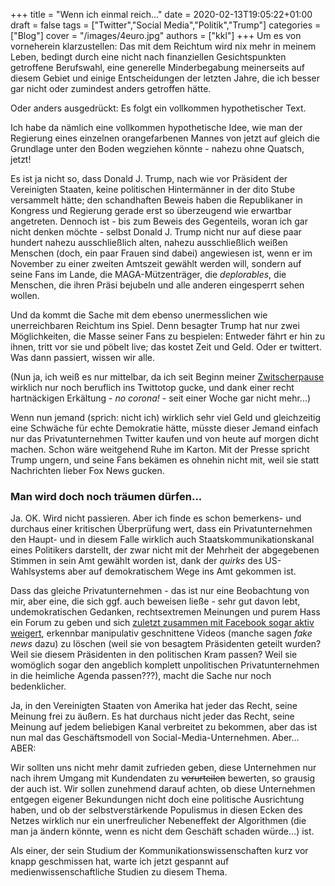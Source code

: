 +++
title = "Wenn ich einmal reich..."
date = 2020-02-13T19:05:22+01:00
draft = false
tags = ["Twitter","Social Media","Politik","Trump"]
categories = ["Blog"]
cover = "/images/4euro.jpg"
authors = ["kkl"]
+++
Um es von vorneherein klarzustellen: Das mit dem Reichtum wird nix mehr in meinem Leben, bedingt durch eine nicht nach finanziellen Gesichtspunkten getroffene Berufswahl, eine generelle Minderbegabung meinerseits auf diesem Gebiet und einige Entscheidungen der letzten Jahre, die ich besser gar nicht oder zumindest anders getroffen hätte.

Oder anders ausgedrückt: Es folgt ein vollkommen hypothetischer Text.

Ich habe da nämlich eine vollkommen hypothetische Idee, wie man der Regierung eines einzelnen orangefarbenen Mannes von jetzt auf gleich die Grundlage unter den Boden wegziehen könnte - nahezu ohne Quatsch, jetzt!

Es ist ja nicht so, dass Donald J. Trump, nach wie vor Präsident der Vereinigten Staaten, keine politischen Hintermänner in der dito Stube versammelt hätte; den schandhaften Beweis haben die Republikaner in Kongress und Regierung gerade erst so überzeugend wie erwartbar angetreten. Dennoch ist - bis zum Beweis des Gegenteils, woran ich gar nicht denken möchte - selbst Donald J. Trump nicht nur auf diese paar hundert nahezu ausschließlich alten, nahezu ausschließlich weißen Menschen (doch, ein paar Frauen sind dabei) angewiesen ist, wenn er im November zu einer zweiten Amtszeit gewählt werden will, sondern auf seine Fans im Lande, die MAGA-Mützenträger, die *deplorables*, die Menschen, die ihren Präsi bejubeln und alle anderen eingesperrt sehen wollen.

Und da kommt die Sache mit dem ebenso unermesslichen wie unerreichbaren Reichtum ins Spiel. Denn besagter Trump hat nur zwei Möglichkeiten, die Masse seiner Fans zu bespielen: Entweder fährt er hin zu ihnen, tritt vor sie und pöbelt live; das kostet Zeit und Geld. Oder er twittert. Was dann passiert, wissen wir alle.

(Nun ja, ich weiß es nur mittelbar, da ich seit Beginn meiner [Zwitscherpause](../zwitscherpause/) wirklich nur noch beruflich ins Twittotop gucke, und dank einer recht hartnäckigen Erkältung - *no corona!* - seit einer Woche gar nicht mehr...)

Wenn nun jemand (sprich: nicht ich) wirklich sehr viel Geld und gleichzeitig eine Schwäche für echte Demokratie hätte, müsste dieser Jemand einfach nur das Privatunternehmen Twitter kaufen und von heute auf morgen dicht machen. Schon wäre weitgehend Ruhe im Karton. Mit der Presse spricht Trump ungern, und seine Fans bekämen es ohnehin nicht mit, weil sie statt Nachrichten lieber Fox News gucken.

### Man wird doch noch träumen dürfen...

Ja. OK. Wird nicht passieren. Aber ich finde es schon bemerkens- und durchaus einer kritischen Überprüfung wert, dass ein Privatunternehmen den Haupt- und in diesem Falle wirklich auch Staatskommunikationskanal eines Politikers darstellt, der zwar nicht mit der Mehrheit der abgegebenen Stimmen in sein Amt gewählt worden ist, dank der *quirks* des US-Wahlsystems aber auf demokratischem Wege ins Amt gekommen ist.

Dass das gleiche Privatunternehmen - das ist nur eine Beobachtung von mir, aber eine, die sich ggf. auch beweisen ließe - sehr gut davon lebt, undemokratischen Gedanken, rechtsextremen Meinungen und purem Hass ein Forum zu geben und sich [zuletzt zusammen mit Facebook sogar aktiv weigert](https://www.cnbc.com/2020/02/07/facebook-and-twitter-decline-pelosi-request-to-delete-trump-video.html), erkennbar manipulativ geschnittene Videos (manche sagen *fake news* dazu) zu löschen (weil sie von besagtem Präsidenten geteilt wurden? Weil sie diesem Präsidenten in den politischen Kram passen? Weil sie womöglich sogar den angeblich komplett unpolitischen Privatunternehmen in die heimliche Agenda passen???), macht die Sache nur noch bedenklicher.

Ja, in den Vereinigten Staaten von Amerika hat jeder das Recht, seine Meinung frei zu äußern. Es hat durchaus nicht jeder das Recht, seine Meinung auf jedem beliebigen Kanal verbreitet zu bekommen, aber das ist nun mal das Geschäftsmodell von Social-Media-Unternehmen. Aber... ABER:

Wir sollten uns nicht mehr damit zufrieden geben, diese Unternehmen nur nach ihrem Umgang mit Kundendaten zu ~~verurteilen~~ bewerten, so grausig der auch ist. Wir sollen zunehmend darauf achten, ob diese Unternehmen entgegen eigener Bekundungen nicht doch eine politische Ausrichtung haben, und ob der selbstverstärkende Populismus in diesen Ecken des Netzes wirklich nur ein unerfreulicher Nebeneffekt der Algorithmen (die man ja ändern könnte, wenn es nicht dem Geschäft schaden würde...) ist.

Als einer, der sein Studium der Kommunikationswissenschaften kurz vor knapp geschmissen hat, warte ich jetzt gespannt auf medienwissenschaftliche Studien zu diesem Thema.
